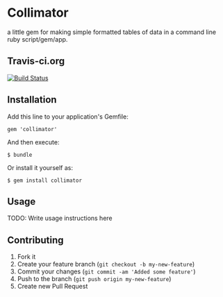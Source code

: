 # Collimator

a little gem for making simple formatted tables of data in a command line ruby script/gem/app.

## Travis-ci.org

[![Build Status](https://travis-ci.org/QuantumGeordie/collimator.png?branch=master)](https://travis-ci.org/QuantumGeordie/collimator)

## Installation

Add this line to your application's Gemfile:

    gem 'collimator'

And then execute:

    $ bundle

Or install it yourself as:

    $ gem install collimator

## Usage

TODO: Write usage instructions here

## Contributing

1. Fork it
2. Create your feature branch (`git checkout -b my-new-feature`)
3. Commit your changes (`git commit -am 'Added some feature'`)
4. Push to the branch (`git push origin my-new-feature`)
5. Create new Pull Request
